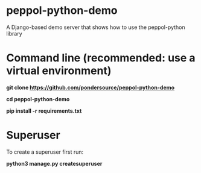 # peppol-python-demo

A Django-based demo server that shows how to use the peppol-python library

# Command line (recommended: use a virtual environment)

**git clone https://github.com/pondersource/peppol-python-demo**

**cd peppol-python-demo**

**pip install -r requirements.txt**

# Superuser 

To create a superuser first run:

**python3 manage.py createsuperuser**


